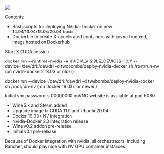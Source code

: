 ![](https://img.shields.io/docker/automated/jrottenberg/ffmpeg.svg)

Contents:

- Bash scripts for deploying NVidia-Docker on new 14.04/16.04/18.04/20.04 hosts
- Dockerfile to create X-accelerated containers with novnc frontend, image hosted on Dockerhub

Start X CUDA session

docker run --runtime=nvidia -e NVIDIA_VISIBLE_DEVICES='0,1' --device=/dev/dri:/dev/dri -d twobombs/deploy-nvidia-docker sh /root/run-nv  (on nvidia-docker2 18.03 or older)

docker run --device=/dev/dri:/dev/dri -d twobombs/deploy-nvidia-docker sh /root/run-nv ( on Docker 19.03+ or newer )

Initial vnc password is 00000000
noVNC website is avaliable at port 6080

- Wine 5.x and Steam added
- Upgrade image to CUDA 11.0 and Ubuntu 20.04
- Docker 19.03+ NV integration
- Nvidia-Docker 2.0 integration release
- Wine v0.2 addon pre-release
- Initial v0.1 pre-release

Because of Docker integration with nvidia, all orchestrators, including Rancher, should play nice with NV GPU container instances.
